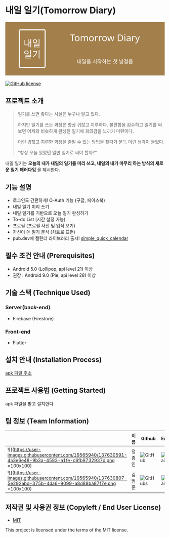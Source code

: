 
# 내일 일기(Tomorrow Diary)
![Logo](https://github.com/oddugi-can-do/app_TomorrowDiary_TomorrowDiary/blob/dev/Tomorrow_Diary_Banner.png)

[![GitHub license](https://img.shields.io/github/license/osamhack2021/app_TomorrowDiary_TomorrowDiary)](https://github.com/osamhack2021/app_TomorrowDiary_TomorrowDiary/blob/dev/LICENSE)

## 프로젝트 소개
>일기를 쓰면 좋다는 사실은 누구나 알고 있다. 
>
>하지만 일기를 쓰는 과정은 항상 귀찮고 지루하다. 불편함을 감수하고 일기를 써보면 어제와 비슷하게 완성된 일기에 회의감을 느끼기 마련이다. 
>
>이런 귀찮고 지루한 과정을 줄일 수 있는 방법을 찾다가 문득 이런 생각이 들었다.
>
> "항상 오늘 있었던 일만 일기로 써야 할까?"

내일 일기는 **오늘의 내가 내일의 일기를 미리 쓰고, 내일의 내가 마무리 하는 방식의 새로운 일기 패러다임** 을 제시한다.


## 기능 설명
 - 로그인도 간편하게! O-Auth 기능 (구글, 페이스북)
 - 내일 일기 미리 쓰기
 - 내일 일기를 기반으로 오늘 일기 완성하기
 - To-do List (시간 설정 가능)
 - 프로필 (프로필 사진 및 업적 보기)
 - 자신이 쓴 일기 분석 (차트로 표현)
 - pub.dev에 캘린더 라이브러리 출시! [simple_quick_calendar](https://pub.dev/packages/simple_quick_calendar)

## 필수 조건 안내 (Prerequisites)
* Android 5.0 (Lollipop, api level 21) 이상
* 권장 : Android 9.0 (Pie, api level 28) 이상

## 기술 스택 (Technique Used) 
### Server(back-end)
 -  Firebase (Firestore)
 
### Front-end
 -  Flutter

## 설치 안내 (Installation Process)
[apk 파일 주소](https://github.com/osamhack2021/app_TomorrowDiary_TomorrowDiary/blob/dev/tomorrow_diary/Tomorrow_Diary.apk)

## 프로젝트 사용법 (Getting Started)
apk 파일을 받고 설치한다.
 
## 팀 정보 (Team Information)
| |이름|Github|Email|
|--|--|--|--|
|![](https://user-images.githubusercontent.com/19565940/137630591-4a3e6e48-9b3a-4583-a1fe-c6fb9732937d.png =100x100)|정종인|![GitHub](https://img.shields.io/badge/github-chongin12-A37F4B?style=social&logo=github)|![Email](https://img.shields.io/badge/email-chongin12%40gmail.com-A37F4B?style=social&logo=gmail)|
|![](https://user-images.githubusercontent.com/19565940/137630807-5e292abd-375b-4da6-9099-a8d88ba87f7e.png =100x100)|김범준|![GitHubs](https://img.shields.io/badge/github-sn0wd3er-A37F4B?style=social&logo=github)|![Email](https://img.shields.io/badge/email-joon951019%40gmail.com-A37F4B?style=social&logo=gmail)


## 저작권 및 사용권 정보 (Copyleft / End User License)
 * [MIT](https://github.com/osamhack2021/app_TomorrowDiary_TomorrowDiary/blob/dev/LICENSE)

This project is licensed under the terms of the MIT license.

